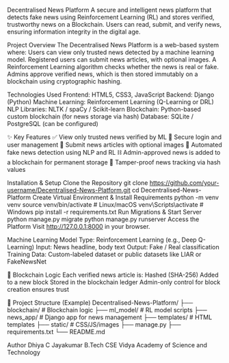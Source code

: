 Decentralised News Platform
A secure and intelligent news platform that detects fake news using Reinforcement Learning (RL) and stores verified, trustworthy news on a Blockchain. Users can read, submit, and verify news, ensuring information integrity in the digital age.

Project Overview
The Decentralised News Platform is a web-based system where:
Users can view only trusted news detected by a machine learning model.
Registered users can submit news articles, with optional images.
A Reinforcement Learning algorithm checks whether the news is real or fake.
Admins approve verified news, which is then stored immutably on a blockchain using cryptographic hashing.

Technologies Used
Frontend: HTML5, CSS3, JavaScript
Backend: Django (Python)
Machine Learning: Reinforcement Learning (Q-Learning or DRL)
NLP Libraries: NLTK / spaCy / Scikit-learn
Blockchain: Python-based custom blockchain (for news storage via hash)
Database: SQLite / PostgreSQL (can be configured)

✨ Key Features
✅ View only trusted news verified by ML
🔐 Secure login and user management
📝 Submit news articles with optional images
🤖 Automated fake news detection using NLP and RL
⛓️ Admin-approved news is added to a blockchain for permanent storage
🔎 Tamper-proof news tracking via hash values

Installation & Setup
Clone the Repository
git clone https://github.com/your-username/Decentralised-News-Platform.git
cd Decentralised-News-Platform
Create Virtual Environment & Install Requirements
python -m venv venv
source venv/bin/activate  # Linux/macOS
venv\Scripts\activate     # Windows
pip install -r requirements.txt
Run Migrations & Start Server
python manage.py migrate
python manage.py runserver
Access the Platform
Visit http://127.0.0.1:8000 in your browser.

Machine Learning Model
Type: Reinforcement Learning (e.g., Deep Q-Learning)
Input: News headline, body text
Output: Fake / Real classification
Training Data: Custom-labeled dataset or public datasets like LIAR or FakeNewsNet

🔐 Blockchain Logic
Each verified news article is:
Hashed (SHA-256)
Added to a new block
Stored in the blockchain ledger
Admin-only control for block creation ensures trust

📁 Project Structure (Example)
Decentralised-News-Platform/
├── blockchain/           # Blockchain logic
├── ml_model/             # RL model scripts
├── news_app/             # Django app for news management
├── templates/            # HTML templates
├── static/               # CSS/JS/images
├── manage.py
├── requirements.txt
└── README.md

Author
Dhiya C Jayakumar
B.Tech CSE
Vidya Academy of Science and Technology

